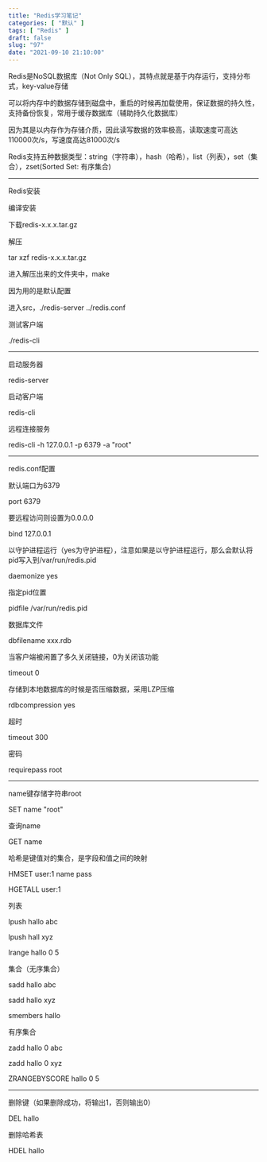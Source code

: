 ```yaml
---
title: "Redis学习笔记"
categories: [ "默认" ]
tags: [ "Redis" ]
draft: false
slug: "97"
date: "2021-09-10 21:10:00"
---
```


Redis是NoSQL数据库（Not Only SQL），其特点就是基于内存运行，支持分布式，key-value存储


可以将内存中的数据存储到磁盘中，重启的时候再加载使用，保证数据的持久性，支持备份恢复，常用于缓存数据库（辅助持久化数据库）

因为其是以内存作为存储介质，因此读写数据的效率极高，读取速度可高达110000次/s，写速度高达81000次/s

Redis支持五种数据类型：string（字符串），hash（哈希），list（列表），set（集合），zset(Sorted Set: 有序集合)




---


Redis安装

编译安装

下载redis-x.x.x.tar.gz

解压

tar xzf redis-x.x.x.tar.gz

进入解压出来的文件夹中，make

因为用的是默认配置

进入src，./redis-server ../redis.conf


测试客户端

./redis-cli








---

启动服务器

redis-server


启动客户端

redis-cli


远程连接服务

redis-cli -h 127.0.0.1 -p 6379 -a "root"


---


redis.conf配置

默认端口为6379

port 6379

要远程访问则设置为0.0.0.0

bind 127.0.0.1


以守护进程运行（yes为守护进程），注意如果是以守护进程运行，那么会默认将pid写入到/var/run/redis.pid

daemonize yes

指定pid位置

pidfile /var/run/redis.pid

数据库文件

dbfilename xxx.rdb

当客户端被闲置了多久关闭链接，0为关闭该功能

timeout 0

存储到本地数据库的时候是否压缩数据，采用LZP压缩

rdbcompression yes

超时

timeout 300

密码

requirepass root



---

name键存储字符串root

SET name "root"

查询name

GET name



哈希是键值对的集合，是字段和值之间的映射

HMSET user:1 name pass

HGETALL user:1 


列表

lpush hallo abc

lpush hall xyz

lrange hallo 0 5


集合（无序集合）

sadd hallo abc

sadd hallo xyz

smembers hallo




有序集合


zadd hallo 0 abc

zadd hallo 0 xyz

ZRANGEBYSCORE hallo 0 5


---






删除键（如果删除成功，将输出1，否则输出0）

DEL hallo


删除哈希表

HDEL hallo














